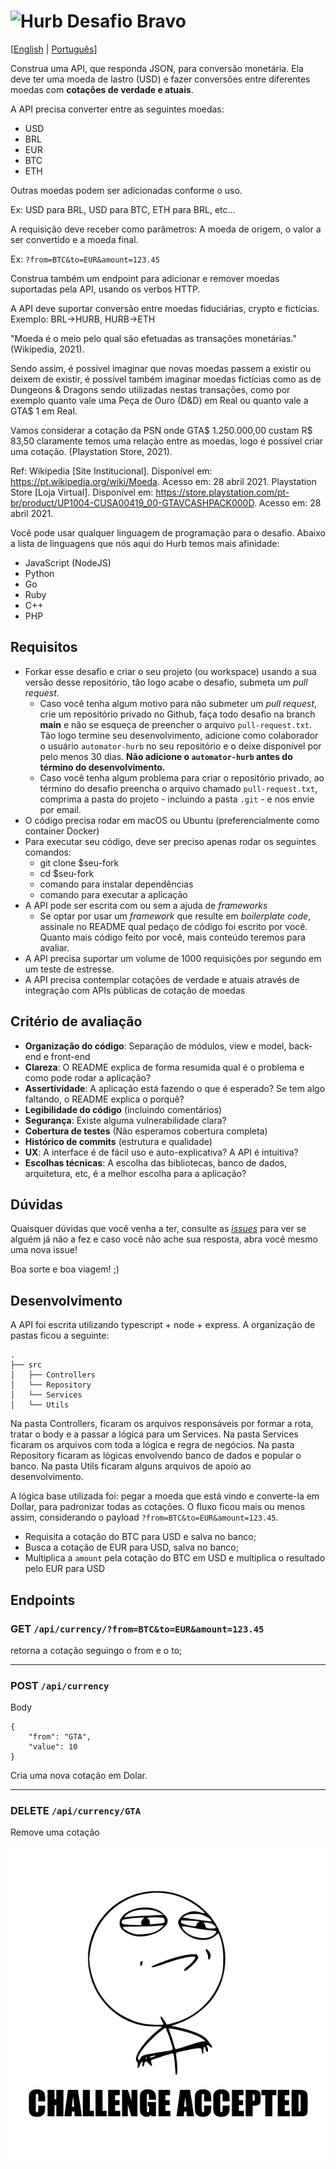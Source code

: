 # <img src="https://avatars1.githubusercontent.com/u/7063040?v=4&s=200.jpg" alt="Hurb" width="24" /> Desafio Bravo

[[English](README.md) | [Português](README.pt.md)]

Construa uma API, que responda JSON, para conversão monetária. Ela deve ter uma moeda de lastro (USD) e fazer conversões entre diferentes moedas com **cotações de verdade e atuais**.

A API precisa converter entre as seguintes moedas:

-   USD
-   BRL
-   EUR
-   BTC
-   ETH

Outras moedas podem ser adicionadas conforme o uso.

Ex: USD para BRL, USD para BTC, ETH para BRL, etc...

A requisição deve receber como parâmetros: A moeda de origem, o valor a ser convertido e a moeda final.

Ex: `?from=BTC&to=EUR&amount=123.45`

Construa também um endpoint para adicionar e remover moedas suportadas pela API, usando os verbos HTTP.

A API deve suportar conversão entre moedas fiduciárias, crypto e fictícias. Exemplo: BRL->HURB, HURB->ETH

"Moeda é o meio pelo qual são efetuadas as transações monetárias." (Wikipedia, 2021).

Sendo assim, é possível imaginar que novas moedas passem a existir ou deixem de existir, é possível também imaginar moedas fictícias como as de Dungeons & Dragons sendo utilizadas nestas transações, como por exemplo quanto vale uma Peça de Ouro (D&D) em Real ou quanto vale a GTA$ 1 em Real.

Vamos considerar a cotação da PSN onde GTA$ 1.250.000,00 custam R$ 83,50 claramente temos uma relação entre as moedas, logo é possível criar uma cotação. (Playstation Store, 2021).

Ref:
Wikipedia [Site Institucional]. Disponível em: <https://pt.wikipedia.org/wiki/Moeda>. Acesso em: 28 abril 2021.
Playstation Store [Loja Virtual]. Disponível em: <https://store.playstation.com/pt-br/product/UP1004-CUSA00419_00-GTAVCASHPACK000D>. Acesso em: 28 abril 2021.

Você pode usar qualquer linguagem de programação para o desafio. Abaixo a lista de linguagens que nós aqui do Hurb temos mais afinidade:

-   JavaScript (NodeJS)
-   Python
-   Go
-   Ruby
-   C++
-   PHP

## Requisitos

-   Forkar esse desafio e criar o seu projeto (ou workspace) usando a sua versão desse repositório, tão logo acabe o desafio, submeta um _pull request_.
    -   Caso você tenha algum motivo para não submeter um _pull request_, crie um repositório privado no Github, faça todo desafio na branch **main** e não se esqueça de preencher o arquivo `pull-request.txt`. Tão logo termine seu desenvolvimento, adicione como colaborador o usuário `automator-hurb` no seu repositório e o deixe disponível por pelo menos 30 dias. **Não adicione o `automator-hurb` antes do término do desenvolvimento.**
    -   Caso você tenha algum problema para criar o repositório privado, ao término do desafio preencha o arquivo chamado `pull-request.txt`, comprima a pasta do projeto - incluindo a pasta `.git` - e nos envie por email.
-   O código precisa rodar em macOS ou Ubuntu (preferencialmente como container Docker)
-   Para executar seu código, deve ser preciso apenas rodar os seguintes comandos:
    -   git clone \$seu-fork
    -   cd \$seu-fork
    -   comando para instalar dependências
    -   comando para executar a aplicação
-   A API pode ser escrita com ou sem a ajuda de _frameworks_
    -   Se optar por usar um _framework_ que resulte em _boilerplate code_, assinale no README qual pedaço de código foi escrito por você. Quanto mais código feito por você, mais conteúdo teremos para avaliar.
-   A API precisa suportar um volume de 1000 requisições por segundo em um teste de estresse.
-   A API precisa contemplar cotações de verdade e atuais através de integração com APIs públicas de cotação de moedas

## Critério de avaliação

-   **Organização do código**: Separação de módulos, view e model, back-end e front-end
-   **Clareza**: O README explica de forma resumida qual é o problema e como pode rodar a aplicação?
-   **Assertividade**: A aplicação está fazendo o que é esperado? Se tem algo faltando, o README explica o porquê?
-   **Legibilidade do código** (incluindo comentários)
-   **Segurança**: Existe alguma vulnerabilidade clara?
-   **Cobertura de testes** (Não esperamos cobertura completa)
-   **Histórico de commits** (estrutura e qualidade)
-   **UX**: A interface é de fácil uso e auto-explicativa? A API é intuitiva?
-   **Escolhas técnicas**: A escolha das bibliotecas, banco de dados, arquitetura, etc, é a melhor escolha para a aplicação?

## Dúvidas

Quaisquer dúvidas que você venha a ter, consulte as [_issues_](https://github.com/HurbCom/challenge-bravo/issues) para ver se alguém já não a fez e caso você não ache sua resposta, abra você mesmo uma nova issue!

Boa sorte e boa viagem! ;)

## Desenvolvimento
A API foi escrita utilizando typescript + node + express.
A organização de pastas ficou a seguinte:
```
.
├── src
│   ├── Controllers
│   └── Repository
│   └── Services
│   └── Utils
```

Na pasta Controllers, ficaram os arquivos responsáveis por formar a rota, tratar o body e a passar a lógica para um Services.
Na pasta Services ficaram os arquivos com toda a lógica e regra de negócios.
Na pasta Repository ficaram as lógicas envolvendo banco de dados e popular o banco.
Na pasta Utils ficaram alguns arquivos de apoio ao desenvolvimento.

A lógica base utilizada foi: pegar a moeda que está vindo e converte-la em Dollar, para padronizar todas as cotações.
O fluxo ficou mais ou menos assim, considerando o payload `?from=BTC&to=EUR&amount=123.45`.

- Requisita a cotação do BTC para USD e salva no banco;
- Busca a cotação de EUR para USD, salva no banco;
- Multiplica a `amount` pela cotação do BTC em USD e multiplica o resultado pelo EUR para USD

## Endpoints
### GET `/api/currency/?from=BTC&to=EUR&amount=123.45`
retorna a cotação seguingo o from e o to;
____

### POST `/api/currency`

Body 
```
{
	"from": "GTA",
	"value": 10
}
```

Cria uma nova cotação em Dolar.

___

### DELETE `/api/currency/GTA`
Remove uma cotação

<p align="center">
  <img src="ca.jpg" alt="Challange accepted" />
</p>
